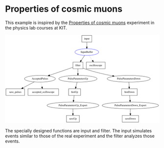 # Properties of cosmic muons
This example is inspired by the [Properties of cosmic muons](docs/experiment.pdf) experiment in the physics lab courses at KIT.


![Data Flow](docs/dataFlow.svg)

The specially designed functions are input and filter. The input simulates events similar to those of the real experiment and the filter analyzes those events.